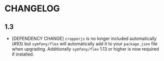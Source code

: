 # CHANGELOG

## 1.3

* [DEPENDENCY CHANGE] `cropperjs` is no longer included automatically (#93)
  but `symfony/flex` will automatically add it to your `package.json` file
  when upgrading. Additionally `symfony/flex` 1.13 or higher is now required
  if installed.
